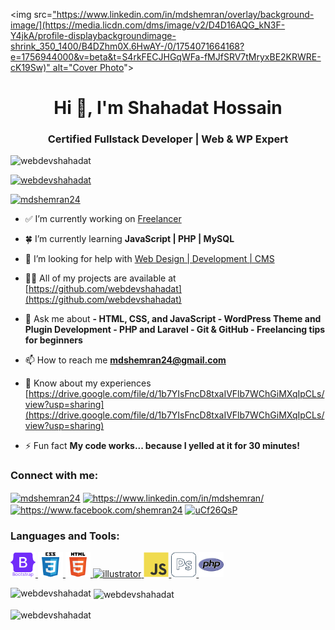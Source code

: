 <img src=["https://www.linkedin.com/in/mdshemran/overlay/background-image/](https://media.licdn.com/dms/image/v2/D4D16AQG_kN3F-Y4jkA/profile-displaybackgroundimage-shrink_350_1400/B4DZhm0X.6HwAY-/0/1754071664168?e=1756944000&v=beta&t=S4rkFECJHGqWFa-fMJfSRV7tMryxBE2KRWRE-cK19Sw)" alt="Cover Photo](https://media.licdn.com/dms/image/v2/D4D16AQG_kN3F-Y4jkA/profile-displaybackgroundimage-shrink_350_1400/B4DZhm0X.6HwAY-/0/1754071664168?e=1756944000&v=beta&t=S4rkFECJHGqWFa-fMJfSRV7tMryxBE2KRWRE-cK19Sw)">
<h1 align="center">Hi 👋, I'm Shahadat Hossain</h1>
<h3 align="center">Certified Fullstack Developer | Web & WP Expert</h3>

<p align="left"> <img src="https://komarev.com/ghpvc/?username=webdevshahadat&label=Profile%20views&color=0e75b6&style=flat" alt="webdevshahadat" /> </p>

<p align="left"> <a href="https://github.com/ryo-ma/github-profile-trophy"><img src="https://github-profile-trophy.vercel.app/?username=webdevshahadat" alt="webdevshahadat" /></a> </p>

<p align="left"> <a href="https://twitter.com/mdshemran24" target="blank"><img src="https://img.shields.io/twitter/follow/mdshemran24?logo=twitter&style=for-the-badge" alt="mdshemran24" /></a> </p>

- ✅ I’m currently working on [Freelancer](https://www.freelancer.com/u/shahadatwebdev)

- 🍀 I’m currently learning **JavaScript | PHP | MySQL**

- 🤝 I’m looking for help with [Web Design | Development | CMS](https://github.com/webdevshahadat)

- 👨‍💻 All of my projects are available at [https://github.com/webdevshahadat](https://github.com/webdevshahadat)

- 💬 Ask me about **- HTML, CSS, and JavaScript - WordPress Theme and Plugin Development - PHP and Laravel - Git & GitHub - Freelancing tips for beginners**

- 📫 How to reach me **mdshemran24@gmail.com**

- 📄 Know about my experiences [https://drive.google.com/file/d/1b7YIsFncD8txaIVFlb7WChGiMXqIpCLs/view?usp=sharing](https://drive.google.com/file/d/1b7YIsFncD8txaIVFlb7WChGiMXqIpCLs/view?usp=sharing)

- ⚡ Fun fact **My code works... because I yelled at it for 30 minutes!**

<h3 align="left">Connect with me:</h3>
<p align="left">
<a href="https://twitter.com/mdshemran24" target="blank"><img align="center" src="https://raw.githubusercontent.com/rahuldkjain/github-profile-readme-generator/master/src/images/icons/Social/twitter.svg" alt="mdshemran24" height="30" width="40" /></a>
<a href="https://linkedin.com/in/https://www.linkedin.com/in/mdshemran/" target="blank"><img align="center" src="https://raw.githubusercontent.com/rahuldkjain/github-profile-readme-generator/master/src/images/icons/Social/linked-in-alt.svg" alt="https://www.linkedin.com/in/mdshemran/" height="30" width="40" /></a>
<a href="https://fb.com/https://www.facebook.com/shemran24" target="blank"><img align="center" src="https://raw.githubusercontent.com/rahuldkjain/github-profile-readme-generator/master/src/images/icons/Social/facebook.svg" alt="https://www.facebook.com/shemran24" height="30" width="40" /></a>
<a href="https://discord.gg/uCf26QsP" target="blank"><img align="center" src="https://raw.githubusercontent.com/rahuldkjain/github-profile-readme-generator/master/src/images/icons/Social/discord.svg" alt="uCf26QsP" height="30" width="40" /></a>
</p>

<h3 align="left">Languages and Tools:</h3>
<p align="left"> <a href="https://getbootstrap.com" target="_blank" rel="noreferrer"> <img src="https://raw.githubusercontent.com/devicons/devicon/master/icons/bootstrap/bootstrap-plain-wordmark.svg" alt="bootstrap" width="40" height="40"/> </a> <a href="https://www.w3schools.com/css/" target="_blank" rel="noreferrer"> <img src="https://raw.githubusercontent.com/devicons/devicon/master/icons/css3/css3-original-wordmark.svg" alt="css3" width="40" height="40"/> </a> <a href="https://www.w3.org/html/" target="_blank" rel="noreferrer"> <img src="https://raw.githubusercontent.com/devicons/devicon/master/icons/html5/html5-original-wordmark.svg" alt="html5" width="40" height="40"/> </a> <a href="https://www.adobe.com/in/products/illustrator.html" target="_blank" rel="noreferrer"> <img src="https://www.vectorlogo.zone/logos/adobe_illustrator/adobe_illustrator-icon.svg" alt="illustrator" width="40" height="40"/> </a> <a href="https://developer.mozilla.org/en-US/docs/Web/JavaScript" target="_blank" rel="noreferrer"> <img src="https://raw.githubusercontent.com/devicons/devicon/master/icons/javascript/javascript-original.svg" alt="javascript" width="40" height="40"/> </a> <a href="https://www.photoshop.com/en" target="_blank" rel="noreferrer"> <img src="https://raw.githubusercontent.com/devicons/devicon/master/icons/photoshop/photoshop-line.svg" alt="photoshop" width="40" height="40"/> </a> <a href="https://www.php.net" target="_blank" rel="noreferrer"> <img src="https://raw.githubusercontent.com/devicons/devicon/master/icons/php/php-original.svg" alt="php" width="40" height="40"/> </a> </p>

<p><img align="left" src="https://github-readme-stats.vercel.app/api/top-langs?username=webdevshahadat&show_icons=true&locale=en&layout=compact" alt="webdevshahadat" /></p>

<p>&nbsp;<img align="center" src="https://github-readme-stats.vercel.app/api?username=webdevshahadat&show_icons=true&locale=en" alt="webdevshahadat" /></p>

<p><img align="center" src="https://github-readme-streak-stats.herokuapp.com/?user=webdevshahadat&" alt="webdevshahadat" /></p>

